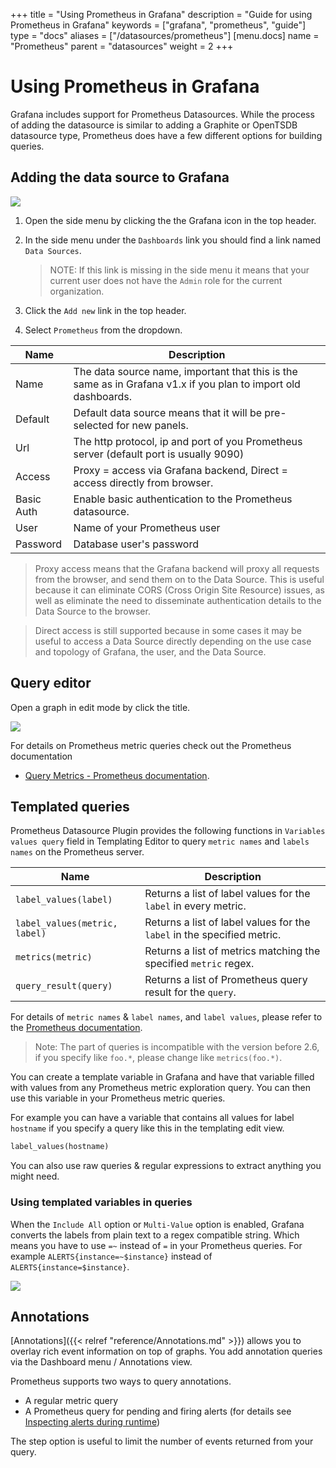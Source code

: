 +++
title = "Using Prometheus in Grafana"
description = "Guide for using Prometheus in Grafana"
keywords = ["grafana", "prometheus", "guide"]
type = "docs"
aliases = ["/datasources/prometheus"]
[menu.docs]
name = "Prometheus"
parent = "datasources"
weight = 2
+++


# Using Prometheus in Grafana

Grafana includes support for Prometheus Datasources. While the process of adding the datasource is similar to adding a Graphite or OpenTSDB datasource type, Prometheus does have a few different options for building queries.

## Adding the data source to Grafana

![](/img/docs/v2/add_Prometheus.png)

1. Open the side menu by clicking the the Grafana icon in the top header.
2. In the side menu under the `Dashboards` link you should find a link named `Data Sources`.

    > NOTE: If this link is missing in the side menu it means that your current user does not have the `Admin` role for the current organization.

3. Click the `Add new` link in the top header.
4. Select `Prometheus` from the dropdown.

Name | Description
------------ | -------------
Name | The data source name, important that this is the same as in Grafana v1.x if you plan to import old dashboards.
Default | Default data source means that it will be pre-selected for new panels.
Url | The http protocol, ip and port of you Prometheus server (default port is usually 9090)
Access | Proxy = access via Grafana backend, Direct = access directly from browser.
Basic Auth | Enable basic authentication to the Prometheus datasource.
User | Name of your Prometheus user
Password | Database user's password

 > Proxy access means that the Grafana backend will proxy all requests from the browser, and send them on to the Data Source. This is useful because it can eliminate CORS (Cross Origin Site Resource) issues, as well as eliminate the need to disseminate authentication details to the Data Source to the browser.

 > Direct access is still supported because in some cases it may be useful to access a Data Source directly depending on the use case and topology of Grafana, the user, and the Data Source.

## Query editor
Open a graph in edit mode by click the title.

![](/img/v2/prometheus_editor.png)

For details on Prometheus metric queries check out the Prometheus documentation
- [Query Metrics - Prometheus documentation](http://prometheus.io/docs/querying/basics/).

## Templated queries

Prometheus Datasource Plugin provides the following functions in `Variables values query` field in Templating Editor to query `metric names` and `labels names` on the Prometheus server.

Name | Description
------- | --------
`label_values(label)` | Returns a list of label values for the `label` in every metric.
`label_values(metric, label)` | Returns a list of label values for the `label` in the specified metric.
`metrics(metric)` | Returns a list of metrics matching the specified `metric` regex.
`query_result(query)` | Returns a list of Prometheus query result for the `query`.

For details of `metric names` & `label names`, and `label values`, please refer to the [Prometheus documentation](http://prometheus.io/docs/concepts/data_model/#metric-names-and-labels).

> Note: The part of queries is incompatible with the version before 2.6, if you specify like `foo.*`, please change like `metrics(foo.*)`.

You can create a template variable in Grafana and have that variable filled with values from any Prometheus metric exploration query.
You can then use this variable in your Prometheus metric queries.

For example you can have a variable that contains all values for label `hostname` if you specify a query like this in the templating edit view.

```sql
label_values(hostname)
```

You can also use raw queries & regular expressions to extract anything you might need.

### Using templated variables in queries

When the `Include All` option or `Multi-Value` option is enabled, Grafana converts the labels from plain text to a regex compatible string.
Which means you have to use `=~` instead of `=` in your Prometheus queries. For example `ALERTS{instance=~$instance}` instead of `ALERTS{instance=$instance}`.

![](/img/docs/v2/prometheus_templating.png)

## Annotations

[Annotations]({{< relref "reference/Annotations.md" >}}) allows you to overlay rich event information on top of graphs. You add annotation
queries via the Dashboard menu / Annotations view.

Prometheus supports two ways to query annotations.

- A regular metric query
- A Prometheus query for pending and firing alerts (for details see [Inspecting alerts during runtime](https://prometheus.io/docs/alerting/rules/#inspecting-alerts-during-runtime))

The step option is useful to limit the number of events returned from your query.
